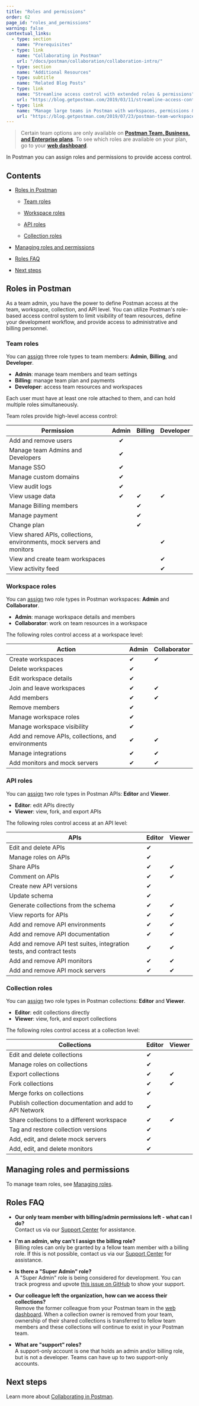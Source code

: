 ```yaml
---
title: "Roles and permissions"
order: 62
page_id: "roles_and_permissions"
warning: false
contextual_links:
  - type: section
    name: "Prerequisites"
  - type: link
    name: "Collaborating in Postman"
    url: "/docs/postman/collaboration/collaboration-intro/"
  - type: section
    name: "Additional Resources"
  - type: subtitle
    name: "Related Blog Posts"
  - type: link
    name: "Streamline access control with extended roles & permissions"
    url: "https://blog.getpostman.com/2019/03/11/streamline-access-control-with-extended-roles-permissions/"
  - type: link
    name: "Manage large teams in Postman with workspaces, permissions & more"
    url: "https://blog.getpostman.com/2019/07/23/postman-team-workspaces-and-permissions/"
---
```

> Certain team options are only available on **[Postman Team, Business, and Enterprise plans](https://www.postman.com/pricing)**. To see which roles are available on your plan, go to your **[web dashboard](https://app.postman.co/settings/team/roles)**.

In Postman you can assign roles and permissions to provide access control.

## Contents

* [Roles in Postman](#roles-in-postman)

    * [Team roles](#team-roles)

    * [Workspace roles](#workspace-roles)

    * [API roles](#api-roles)

    * [Collection roles](#collection-roles)

* [Managing roles and permissions](#managing-roles-and-permissions)

* [Roles FAQ](#roles-faq)

* [Next steps](#next-steps)

## Roles in Postman

As a team admin, you have the power to define Postman access at the team, workspace, collection, and API level. You can utilize Postman's role-based access control system to limit visibility of team resources, define your development workflow, and provide access to administrative and billing personnel.

### Team roles

You can [assign](/docs/postman/collaboration/managing-your-team/) three role types to team members: **Admin**, **Billing**, and **Developer**.

* **Admin**: manage team members and team settings
* **Billing**: manage team plan and payments
* **Developer**: access team resources and workspaces

Each user must have at least one role attached to them, and can hold multiple roles simultaneously.

Team roles provide high-level access control:

| Permission | Admin | Billing | Developer |
| --- |:---:| --- | --- |
| Add and remove users | &#x2714; | |
| Manage team Admins and Developers | &#x2714; | |
| Manage SSO | &#x2714; ||
| Manage custom domains  | &#x2714; ||
| View audit logs  | &#x2714; | |
| View usage data | &#x2714; | &#x2714; | &#x2714;
| Manage Billing members | | &#x2714; |
| Manage payment | | &#x2714; | |
| Change plan  | | &#x2714; |
| View shared APIs, collections, environments, mock servers and monitors | | |&#x2714;
| View and create team workspaces | | | &#x2714;
| View activity feed  | | | &#x2714;

### Workspace roles

You can [assign](/docs/postman/collaboration/managing-your-team/) two role types in Postman workspaces: **Admin** and **Collaborator**.

* **Admin**: manage workspace details and members
* **Collaborator**: work on team resources in a workspace

The following roles control access at a workspace level:

| Action | Admin | Collaborator |
| --- | --- | --- |
| Create workspaces | &#x2714; | &#x2714; |
| Delete workspaces | &#x2714; | |
| Edit workspace details | &#x2714; | |
| Join and leave workspaces | &#x2714; | &#x2714; |
| Add members | &#x2714; | &#x2714; |
| Remove members | &#x2714; | |
| Manage workspace roles | &#x2714; | |
| Manage workspace visibility | &#x2714; | |
| Add and remove APIs, collections, and environments | &#x2714; | &#x2714; |
| Manage integrations | &#x2714; | &#x2714; |
| Add monitors and mock servers | &#x2714; | &#x2714; |

### API roles

You can [assign](/docs/postman/collaboration/managing-your-team/) two role types in Postman APIs: **Editor** and **Viewer**.

* **Editor**: edit APIs directly
* **Viewer**: view, fork, and export APIs

The following roles control access at an API level:

| APIs |   Editor   | Viewer |
| ---   |   ---     | ---   |
| Edit and delete APIs |  &#x2714;     |     |
| Manage roles on APIs  |  &#x2714;   |   |
| Share APIs  |   &#x2714;   | &#x2714;   |
| Comment on APIs |   &#x2714;   | &#x2714;   |
| Create new API versions |  &#x2714;   |    |
| Update schema |  &#x2714;   |    |
| Generate collections from the schema |   &#x2714;  | &#x2714;   |
| View reports for APIs |   &#x2714;  | &#x2714;   |
| Add and remove API environments |   &#x2714;  | &#x2714;   |
| Add and remove API documentation |   &#x2714;  | &#x2714;   |
| Add and remove API test suites, integration tests, and contract tests |   &#x2714;  | &#x2714;   |
| Add and remove API monitors |   &#x2714;  | &#x2714;   |
| Add and remove API mock servers |   &#x2714;  | &#x2714;   |

### Collection roles

You can [assign](/docs/postman/collaboration/managing-your-team/) two role types in Postman collections: **Editor** and **Viewer**.

* **Editor**: edit collections directly
* **Viewer**: view, fork, and export collections

The following roles control access at a collection level:

| Collections |  Editor  | Viewer |
| ---   |   ---     | ---   |
| Edit and delete collections |    &#x2714;   |     |
| Manage roles on collections  |  &#x2714;   |   |
| Export collections  |   &#x2714;   | &#x2714;   |
| Fork collections |   &#x2714;   | &#x2714;   |
| Merge forks on collections  |    &#x2714;     |    |
| Publish collection documentation and add to API Network  |   &#x2714;  |   |
| Share collections to a different workspace  |  &#x2714;  | &#x2714;   |
| Tag and restore collection versions   |  &#x2714;   |   |
| Add, edit, and delete mock servers  |    &#x2714;      |   |
| Add, edit, and delete monitors |    &#x2714;   |     |

## Managing roles and permissions

To manage team roles, see [Managing roles](/docs/postman-pro/managing-pro/managing-your-team/#managing-roles).

## Roles FAQ

* **Our only team member with billing/admin permissions left - what can I do?**  
Contact us via our [Support Center](https://support.getpostman.com/) for assistance.

* **I'm an admin, why can't I assign the billing role?**  
Billing roles can only be granted by a fellow team member with a billing role. If this is not possible, contact us via our [Support Center](https://support.getpostman.com/) for assistance.

* **Is there a "Super Admin" role?**  
A "Super Admin" role is being considered for development. You can track progress and upvote [this issue on GitHub](https://github.com/postmanlabs/postman-app-support/issues/6102) to show your support.

* **Our colleague left the organization, how can we access their collections?**  
Remove the former colleague from your Postman team in the [web dashboard](https://app.postman.co/team). When a collection owner is removed from your team, ownership of their shared collections is transferred to fellow team members and these collections will continue to exist in your Postman team.

* **What are "support" roles?**  
A support-only account is one that holds an admin and/or billing role, but is not a developer.
Teams can have up to two support-only accounts.

## Next steps

Learn more about [Collaborating in Postman](/docs/postman/collaboration/collaboration-intro/).
